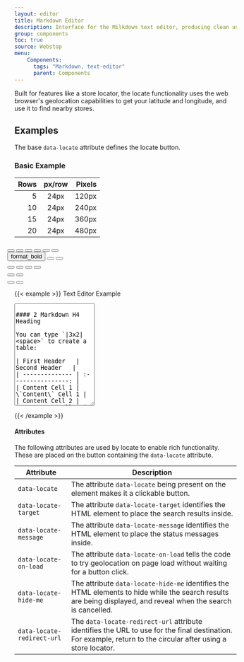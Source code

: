 ```yaml
---
layout: editor
title: Markdown Editor
description: Interface for the Milkdown text editor, producing clean usable Markdown.
group: components
toc: true
source: Webstop
menu: 
    Components:
      tags: "Markdown, text-editor"
      parent: Components
---
```


Built for features like a store locator,
the locate functionality uses the web browser's geolocation capabilities to get your latitude and longitude, and use it
to find nearby stores.

## Examples

The base `data-locate` attribute defines the locate button. 





### Basic Example

| Rows | px/row | Pixels |
|-----:|:------:|-------:|
|    5 |  24px  |  120px |
|   10 |  24px  |  240px |
|   15 |  24px  |  360px |
|   20 |  24px  |  480px |



<div class="editor-toolbar btn-toolbar justify-content-between mb-3 px-0" style="margin-left: -1rem; margin-right: -1rem;" role="toolbar" aria-label="Toolbar with button groups">
  <div class="btn-group mx-3 mb-3" role="group">
    <button type="button" id="editor-toolbar-h1" class="btn btn-outline-secondary"><i class="fa-sharp fa-solid fa-h1"></i></button>
    <button type="button" id="editor-toolbar-h2" class="btn btn-outline-secondary"><i class="fa-sharp fa-solid fa-h2"></i></button>
    <button type="button" id="editor-toolbar-h3" class="btn btn-outline-secondary"><i class="fa-sharp fa-solid fa-h3"></i></button>
    <button type="button" id="editor-toolbar-h4" class="btn btn-outline-secondary"><i class="fa-sharp fa-solid fa-h4"></i></button>
    <button type="button" id="editor-toolbar-h5" class="btn btn-outline-secondary"><i class="fa-sharp fa-solid fa-h5"></i></button>
    <button type="button" id="editor-toolbar-h6" class="btn btn-outline-secondary"><i class="fa-sharp fa-solid fa-h6"></i></button>
  </div>
  <div class="btn-group mx-3 mb-3" role="group">
    <button type="button" id="editor-toolbar-strong"   class="btn btn-outline-secondary"><i class="fa-sharp fa-solid fa-bold"></i><span class="d-none">format_bold</span></span></button>
    <button type="button" id="editor-toolbar-emphasis" class="btn btn-outline-secondary"><i class="fa-sharp fa-solid fa-italic"></i></button>
    <button type="button" id="editor-toolbar-strike" class="btn btn-outline-secondary"><i class="fa-sharp fa-solid fa-strikethrough"></i></button>
  </div>
  <div class="btn-group mx-3 mb-3" role="group">
    <button type="button" id="editor-toolbar-table" class="btn btn-outline-secondary"><i class="fa-regular fa-table"></i></button>
    <button type="button" id="editor-toolbar-ul"    class="btn btn-outline-secondary"><i class="fa-solid fa-list"></i></button>
    <button type="button" id="editor-toolbar-ol"    class="btn btn-outline-secondary"><i class="fa-sharp fa-regular fa-list-ol"></i></button>
    <button type="button" id="editor-toolbar-quote" class="btn btn-outline-secondary"><i class="fa-solid fa-quote-right"></i></button>
  </div>
  <div class="btn-group mx-3 mb-3" role="group">
    <button type="button" id="editor-toolbar-image" class="btn btn-outline-secondary"><i class="fa-regular fa-image"></i></button>
    <button type="button" id="editor-toolbar-link"  class="btn btn-outline-secondary"><i class="fa-duotone fa-arrow-up-right-from-square"></i></button>
  </div>
  <div class="btn-group mx-3 mb-3" role="group">
    <button type="button" id="editor-toolbar-undo" class="btn btn-outline-secondary"><i class="fa-solid fa-rotate-left"></i></button>
    <button type="button" id="editor-toolbar-redo" class="btn btn-outline-secondary"><i class="fa-solid fa-rotate-right"></i></button>
  </div>

</div>



{{< example >}}
<label for="markdown-example" class="form-label">Text Editor Example</label>
<textarea data-markdown-editor class="form-control" name="some-name" id="some-id" rows="15">

#### 2 Markdown H4 Heading

You can type `|3x2|<space>` to create a table:

| First Header   |    Second Header   |
| -------------- | :----------------: |
| Content Cell 1 | \`Content\` Cell 1 |
| Content Cell 2 | **Content** Cell 2 |

_Tables like the one above are made available by Github Flavored Markdown (GFM)._

Links: [Webstop](https://webstop.com)

#### Lists

- bullet list
- using dashes

1. Numbered List
2. Using Numbers
</textarea>
{{< /example >}}




   


#### Attributes

The following attributes are used by locate to enable rich functionality. These are placed on the button containing the `data-locate` attribute.

| Attribute                  | Description                                                                                                                                                     |
|----------------------------|-----------------------------------------------------------------------------------------------------------------------------------------------------------------|
| `data-locate`              | The attribute `data-locate` being present on the element makes it a clickable button.                                                                           |
| `data-locate-target`       | The attribute `data-locate-target` identifies the HTML element to place the search results inside.                                                              |
| `data-locate-message`      | The attribute `data-locate-message` identifies the HTML element to place the status messages inside.                                                            |
| `data-locate-on-load`      | The attribute `data-locate-on-load` tells the code to try geolocation on page load without waiting for a button click.                                          |
| `data-locate-hide-me`      | The attribute `data-locate-hide-me` identifies the HTML elements to hide while the search results are being displayed, and reveal when the search is cancelled. |
| `data-locate-redirect-url` | The `data-locate-redirect-url` attribute identifies the URL to use for the final destination. For example, return to the circular after using a store locator.  |

